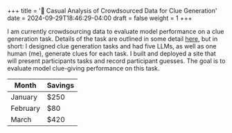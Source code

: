 +++
title = '🚧 Casual Analysis of Crowdsourced Data for Clue Generation'
date = 2024-09-29T18:46:29-04:00
draft = false
weight = 1
+++

I am currently crowdsourcing data to evaluate model performance on a clue generation task. Details of the task are outlined in some detail [here](), but in short: I designed clue generation tasks and had five LLMs, as well as one human (me), generate clues for each task. I built and deployed a site that will present participants tasks and record participant guesses. The goal is to evaluate model clue-giving performance on this task.

| Month    | Savings |
| -------- | ------- |
| January  | $250    |
| February | $80     |
| March    | $420    |
